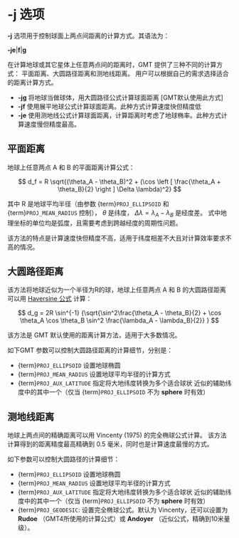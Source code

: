 # -j 选项

**-j** 选项用于控制球面上两点间距离的计算方式。其语法为：

**-je**|**f**|**g**

在计算地球或其它星体上任意两点间的距离时，GMT 提供了三种不同的计算方式：
平面距离、大圆路径距离和测地线距离。
用户可以根据自己的需求选择适合的距离计算方式。

- **-jg** 将地球当做球体，用大圆路径公式计算球面距离 \[GMT默认使用此方式\]
- **-jf** 使用展平地球公式计算球面距离。此种方式计算速度快但精度低
- **-je** 使用测地线公式计算球面距离，计算距离时考虑了地球椭率。此种方式计算速度慢但精度最高。

## 平面距离

地球上任意两点 A 和 B 的平面距离计算公式：

$$
d_f = R \sqrt{(\theta_A - \theta_B)^2 + (\cos \left [ \frac{\theta_A + \theta_B}{2} \right ] \Delta \lambda)^2}
$$

其中 R 是地球平均半径（由参数 {term}`PROJ_ELLIPSOID` 和 {term}`PROJ_MEAN_RADIUS` 控制），
$\theta$ 是纬度，
$\Delta \lambda = \lambda_A - \lambda_B$ 是经度差。
式中地理坐标的单位均是弧度，且需要考虑到跨越经度的周期性问题。

该方法的特点是计算速度快但精度不高，适用于纬度相差不大且对计算效率要求不高的情况。

## 大圆路径距离

该方法将地球近似为一个半径为R的球，地球上任意两点 A 和 B 的大圆路径距离可以用
[Haversine 公式](https://en.wikipedia.org/wiki/Haversine_formula) 计算：

$$
d_g = 2R \sin^{-1}  {\sqrt{\sin^2\frac{\theta_A - \theta_B}{2} + \cos
\theta_A \cos \theta_B \sin^2 \frac{\lambda_A - \lambda_B}{2}} }
$$

该方法是 GMT 默认使用的距离计算方法，适用于大多数情况。

如下GMT 参数可以控制大圆路径距离的计算细节，分别是：

- {term}`PROJ_ELLIPSOID` 设置地球椭圆
- {term}`PROJ_MEAN_RADIUS` 设置地球平均半径的计算方式
- {term}`PROJ_AUX_LATITUDE` 指定将大地纬度转换为多个适合球状
  近似的辅助纬度中的其中一个（仅当 {term}`PROJ_ELLIPSOID` 不为 **sphere** 时有效）

## 测地线距离

地球上两点间的精确距离可以用 Vincenty (1975) 的完全椭球公式计算。
该方法计算得到的距离精度最高精确到 0.5 毫米，同时也是计算速度最慢的方式。

如下参数可以控制大圆路径的计算细节：

- {term}`PROJ_ELLIPSOID` 设置地球椭圆
- {term}`PROJ_MEAN_RADIUS` 设置地球平均半径的计算方式
- {term}`PROJ_AUX_LATITUDE` 指定将大地纬度转换为多个适合球状
  近似的辅助纬度中的其中一个（仅当 {term}`PROJ_ELLIPSOID` 不为 **sphere** 时有效）
- {term}`PROJ_GEODESIC`: 设置完全椭球公式。默认为 Vincenty，还可以设置为 **Rudoe**
  （GMT4所使用的计算公式）或 **Andoyer** （近似公式，精确到10米量级）。
